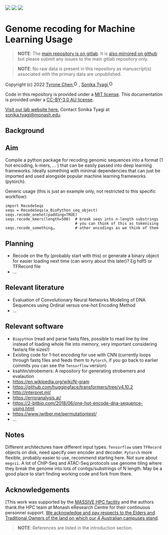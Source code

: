<!-- [![](https://flat.badgen.net/badge/DOI/10.5281%2Fzenodo.4562010/green?scale=1.5)](https://doi.org/10.5281/zenodo.4562010) -->
<!-- [![](https://flat.badgen.net/docker/size/tyronechen/multiomics/1.0.0/amd64?scale=1.5&color=black)](https://hub.docker.com/repository/docker/tyronechen/multiomics) -->
[![](https://flat.badgen.net/badge/license/MIT/cyan?scale=1.5)](https://opensource.org/licenses/MIT)
[![](https://flat.badgen.net/badge/icon/gitlab?icon=gitlab&label&color=orange&scale=1.5)](https://gitlab.com/tyagilab/seq_utils)
[![](https://flat.badgen.net/badge/icon/@tyagilab?icon=twitter&label&scale=1.5)](https://twitter.com/tyagilab)

# Genome recoding for Machine Learning Usage

> **NOTE**: The [main repository is on gitlab](https://gitlab.com/tyagilab/seq_utils). It is [also mirrored on github](https://github.com/tyronechen/seq_utils) but please submit any issues to the main gitlab repository only.

> **NOTE**: No raw data is present in this repository as manuscript(s) associated with the primary data are unpublished.

Copyright (c) 2022 <a href="https://orcid.org/0000-0002-9207-0385">Tyrone Chen <img alt="ORCID logo" src="https://info.orcid.org/wp-content/uploads/2019/11/orcid_16x16.png" width="16" height="16" /></a>, <a href="https://orcid.org/0000-0003-0181-6258">Sonika Tyagi <img alt="ORCID logo" src="https://info.orcid.org/wp-content/uploads/2019/11/orcid_16x16.png" width="16" height="16" /></a>

Code in this repository is provided under a [MIT license](https://opensource.org/licenses/MIT). This documentation is provided under a [CC-BY-3.0 AU license](https://creativecommons.org/licenses/by/3.0/au/).

[Visit our lab website here.](https://bioinformaticslab.erc.monash.edu/) Contact Sonika Tyagi at [sonika.tyagi@monash.edu](mailto:sonika.tyagi@monash.edu).

## Background

## Aim

Compile a python package for recoding genomic sequences into a format (1 hot encoding, k-mers, … ) that can be easily passed into deep learning frameworks. Ideally something with minimal dependencies that can just be imported and used alongside popular machine learning frameworks (pytorch).

Generic usage (this is just an example only, not restricted to this specific workflow):

```
import RecodeSeqs
seqs = RecodeSeqs(a_BioPython_seq_object)
seqs.recode_onehot(padding=TRUE)
seqs.recode_kmers(length=500)  # break seqs into n-length substrings
                               # you can think of this as tokenising
seqs.recode_something…         # other encodings as we think of them
```

## Planning

- Recode on the fly (probably start with this) or generate a binary object for easier loading next time (can worry about this later)? Eg hdf5 or TFRecord file
- …

## Relevant literature

- Evaluation of Convolutionary Neural Networks Modeling of DNA Sequences using Ordinal versus one-hot Encoding Method
- …

## Relevant software

- `Biopython` (read and parse fastq files, possible to read line by line instead of loading whole file into memory, very important considering fasta/q file sizes!)
- Existing code for 1-hot encoding for use with CNN (currently loops through fastq files and feeds them to `Pytorch`, if you go back to earlier commits you can see the `Tensorflow` version)
- ksahlin/strobemers: A repository for generating strobemers and evalaution
- https://en.wikipedia.org/wiki/N-gram
- https://github.com/huggingface/transformers/tree/v4.10.2
- http://interpret.ml/
- https://erroranalysis.ai/
- https://2-bitbio.com/2018/06/one-hot-encode-dna-sequence-using.html
- https://www.jwilber.me/permutationtest/
- ...

## Notes

Different architectures have different input types. `Tensorflow` uses `TFRecord` objects on disk, need specify own encoder and decoder. `Pytorch` more flexible, probably easier to use, recommend starting here. Not sure about `megvii`.
A lot of ChIP-Seq and ATAC-Seq protocols use genome tiling where they break the genome into lots of contigs/substrings of N length. May be a good place to start finding working code and fork from there.


## Acknowledgements

[This work was supported by the [MASSIVE HPC facility](www.massive.org.au) and the authors thank the HPC team at Monash eResearch Centre for their continuous personnel support. [We acknowledge and pay respects to the Elders and Traditional Owners of the land on which our 4 Australian campuses stand](https://www.monash.edu/indigenous-australians/about-us/recognising-traditional-owners).

> **NOTE**: References are listed in the introduction section.
